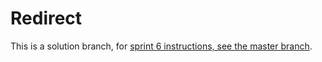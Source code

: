 # Redirect

This is a solution branch, for [sprint 6 instructions, see the master branch](https://github.com/SF-WDI-LABS/tunely/blob/master/docs/sprint6.md).
